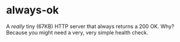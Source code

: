 # always-ok

A *really* tiny (67KB) HTTP server that always returns a 200 OK. Why? Because you might need a very, very simple health check.
